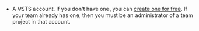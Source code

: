 * A VSTS account. If you don't have one, you can [create one for free](https://go.microsoft.com/fwlink/?LinkId=307137). If your team already has one, then you must be an administrator of a team project in that account.